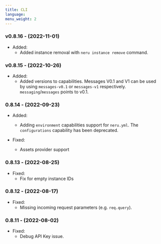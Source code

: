 ```yaml
---
title: CLI
language: 
menu_weight: 2
---
```


### v0.8.16 - (2022-11-01)

* Added:
    * Added instance removal with `neru instance remove` command.

### v0.8.15 - (2022-10-26)

* Added:
    * Added versions to capabilities. Messages V0.1 and V1 can be used by using `messages-v0.1` or `messages-v1` respectively. `messaging`/`messages` points to v0.1.

### 0.8.14 - (2022-09-23)

* Added:
    * Adding `environment` capabilities support for `neru.yml`. The `configurations` capability has been deprecated.

* Fixed:
    * Assets provider support

### 0.8.13 - (2022-08-25)

* Fixed:
    * Fix for empty instance IDs

### 0.8.12 - (2022-08-17)

* Fixed: 
    * Missing incoming request parameters (e.g. `req.query`).

### 0.8.11 - (2022-08-02)

* Fixed: 
    * Debug API Key issue.